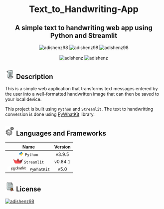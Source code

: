 <h1 align="center">Text_to_Handwriting-App</h1>
<h2 align="center"> A simple text to handwriting web app using Python and Streamlit</h2>



<p align="center"> 
<img src=https://img.shields.io/static/v1?label=%F0%9F%8C%9F&message=If%20Useful&style=style=flat&color=BC4E99" alt="adishenz98" /> 
<img src="https://badges.frapsoft.com/os/v1/open-source.svg?v=103" alt="adishenz98" />
<img src="https://img.shields.io/badge/License-MIT-yellow.svg" alt="adishenz98"/>
</p>


<p align="center">
<img align="center" src="https://forthebadge.com/images/badges/made-with-python.svg" alt="adishenz" />
<img align="center" src="https://forthebadge.com/images/badges/powered-by-coffee.svg" alt="adishenz" />
</p>

## ![Image](Images/Description.png) Description

This is a simple web application that transforms text messages entered by the user into a well-formatted handwritten image that can then be saved to your local device.

This project is built using `Python` and `Streamlit`. The text to handwritting conversion is done using [PyWhatKit](https://pywhatkit.herokuapp.com/) library.


## ![Image](Images/Languages_Frameworks.png) Languages and Frameworks

| Name                                          | Version       |
| :---------------:                               |:-------------:| 
| ![Logo](Images/python.png) `Python`           | v3.9.5        | 
| ![Logo](Images/streamlit.jpg) `Streamlit`     | v0.84.1       |   
| ![Logo](Images/pywhatkit.jpg) `PyWhatKit`     | v5.0      |    


<!--## ![Image](Images/Usage.png) Usage


## ![Image](Images/Demo.png) Demo-->

## ![Image](Images/License.png) License

<a href="https://opensource.org/licenses/MIT" rel="some text"><img src="https://img.shields.io/badge/License-MIT-yellow" alt="adishenz98" /></a>